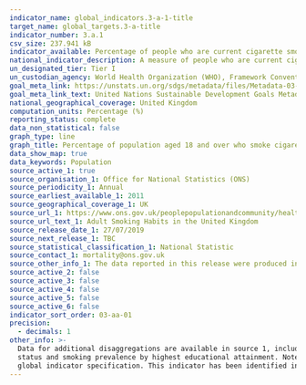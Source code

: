```yaml
---
indicator_name: global_indicators.3-a-1-title
target_name: global_targets.3-a-title
indicator_number: 3.a.1
csv_size: 237.941 kB
indicator_available: Percentage of people who are current cigarette smokers aged 18 years and older
national_indicator_description: A measure of people who are current cigarette smokers in relation to all persons aged 18 years and older. 
un_designated_tier: Tier I
un_custodian_agency: World Health Organization (WHO), Framework Convention on Tobacco Control (FCTC)
goal_meta_link: https://unstats.un.org/sdgs/metadata/files/Metadata-03-0a-01.pdf
goal_meta_link_text: United Nations Sustainable Development Goals Metadata (PDF 866 KB)
national_geographical_coverage: United Kingdom
computation_units: Percentage (%)
reporting_status: complete
data_non_statistical: false
graph_type: line
graph_title: Percentage of population aged 18 and over who smoke cigarettes
data_show_map: true
data_keywords: Population
source_active_1: true
source_organisation_1: Office for National Statistics (ONS)
source_periodicity_1: Annual
source_earliest_available_1: 2011
source_geographical_coverage_1: UK
source_url_1: https://www.ons.gov.uk/peoplepopulationandcommunity/healthandsocialcare/healthandlifeexpectancies/datasets/smokinghabitsintheukanditsconstituentcountries
source_url_text_1: Adult Smoking Habits in the United Kingdom
source_release_date_1: 27/07/2019
source_next_release_1: TBC
source_statistical_classification_1: National Statistic
source_contact_1: mortality@ons.gov.uk
source_other_info_1: The data reported in this release were produced in partnership with Public Health England
source_active_2: false
source_active_3: false
source_active_4: false
source_active_5: false
source_active_6: false
indicator_sort_order: 03-aa-01
precision:
  - decimals: 1
other_info: >-
  Data for additional disaggregations are available in source 1, including data for smoking prevalence in English counties, smoking prevalence in English Clinical Commissioning Groups and Welsh Local Health Boards, smoking prevalence by economic activity, smoking prevalence by relationship
  status and smoking prevalence by highest educational attainment. Note that smoking prevalence by economic activity is only for ages 18 to 64.  This indicator is being used as an approximation of the UN SDG Indicator. Where possible, we will work to identify or develop UK data to meet the
  global indicator specification. This indicator has been identified in collaboration with topic experts.
---
```

